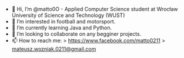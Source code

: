 - 👋 Hi, I’m @matto0O - Applied Computer Science student at Wrocław University of Science and Technology (WUST)
- 👀 I’m interested in football and motorsport.
- 🌱 I’m currently learning Java and Python.
- 💞️ I’m looking to collaborate on any begginer projects.
- 📫 How to reach me:
      > https://www.facebook.com/matto0211
      > mateusz.wozniak.0211@gmail.com
